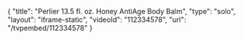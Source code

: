 {
    "title": "Perlier 13.5 fl. oz. Honey AntiAge Body Balm",
    "type": "solo",
    "layout": "iframe-static",
    "videoId": "112334578",
    "url": "\/tvpembed\/112334578"
}